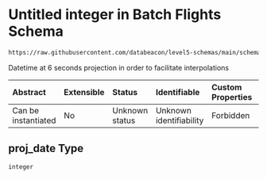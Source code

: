 # Untitled integer in Batch Flights Schema

```txt
https://raw.githubusercontent.com/databeacon/level5-schemas/main/schemas/batch/flights.schema.json#/properties/proj_date
```

Datetime at 6 seconds projection in order to facilitate interpolations

| Abstract            | Extensible | Status         | Identifiable            | Custom Properties | Additional Properties | Access Restrictions | Defined In                                                                          |
| :------------------ | :--------- | :------------- | :---------------------- | :---------------- | :-------------------- | :------------------ | :---------------------------------------------------------------------------------- |
| Can be instantiated | No         | Unknown status | Unknown identifiability | Forbidden         | Allowed               | none                | [flights.schema.json\*](../../out/batch/flights.schema.json "open original schema") |

## proj\_date Type

`integer`
